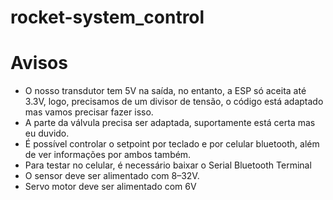 ﻿# rocket-system_control

# Avisos
- O nosso transdutor tem 5V na saída, no entanto, a ESP só aceita até 3.3V, logo, precisamos de um divisor de tensão, o código está adaptado mas vamos precisar fazer isso.
- A parte da válvula precisa ser adaptada, suportamente está certa mas eu duvido.
- É possível controlar o setpoint por teclado e por celular bluetooth, além de ver informações por ambos também.
- Para testar no celular, é necessário baixar o Serial Bluetooth Terminal
- O sensor deve ser alimentado com 8–32V.
- Servo motor deve ser alimentado com 6V
